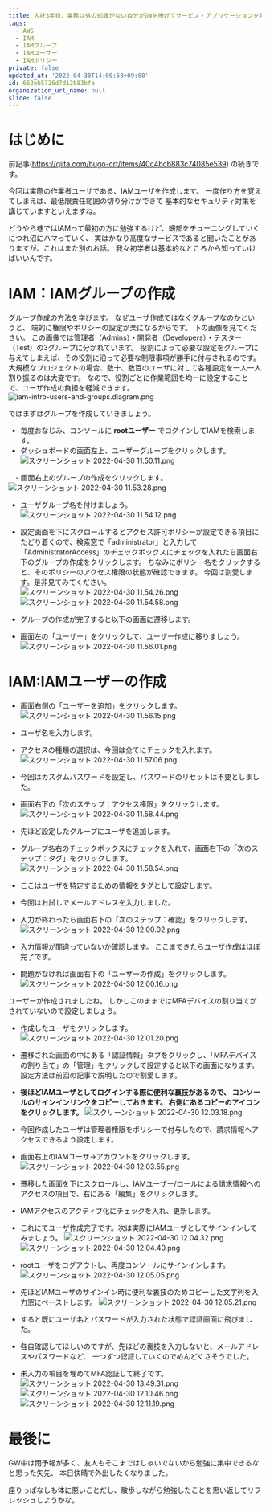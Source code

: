 ```yaml
---
title: 入社3年目、業務以外の知識がない自分がGWを捧げてサービス・アプリケーションを勉強してみた！〜2日目AWS：IAMユーザ作成・後編〜
tags:
  - AWS
  - IAM
  - IAMグループ
  - IAMユーザー
  - IAMポリシー
private: false
updated_at: '2022-04-30T14:00:58+09:00'
id: 662eb5726d7d12b83bfe
organization_url_name: null
slide: false
---
```

# はじめに
前記事(https://qiita.com/hugo-crt/items/40c4bcb883c74085e539)
の続きです。

今回は実際の作業者ユーザである、IAMユーザを作成します。
一度作り方を覚えてしまえば、最低限責任範囲の切り分けができて
基本的なセキュリティ対策を講じていますといえますね。

どうやら巷ではIAMって最初の方に勉強するけど、細部をチューニングしていくにつれ沼にハマっていく、
実はかなり高度なサービスであると聞いたことがありますが、これはまた別のお話。
我々初学者は基本的なところから知っていけばいいんです。


# IAM：IAMグループの作成
グループ作成の方法を学びます。
なぜユーザ作成ではなくグループなのかというと、
端的に権限やポリシーの設定が楽になるからです。
下の画像を見てください。
この画像では管理者（Admins）・開発者（Developers）・テスター（Test）の3グループに分かれています。
役割によって必要な設定をグループに与えてしまえば、その役割に沿って必要な制限事項が勝手に付与されるのです。
大規模なプロジェクトの場合、数十、数百のユーザに対して各種設定を一人一人割り振るのは大変です。
なので、役割ごとに作業範囲を均一に設定することで、ユーザ作成の負担を軽減できます。
![iam-intro-users-and-groups.diagram.png](https://qiita-image-store.s3.ap-northeast-1.amazonaws.com/0/1833566/bfe198fd-7464-3cad-5419-a38d86ea92c6.png)

ではまずはグループを作成していきましょう。


- 毎度おなじみ、コンソールに __rootユーザー__ でログインしてIAMを検索します。
- ダッシュボードの画面左上、ユーザーグループをクリックします。
![スクリーンショット 2022-04-30 11.50.11.png](https://qiita-image-store.s3.ap-northeast-1.amazonaws.com/0/1833566/d889a4cb-cbf8-690e-a331-781791759b32.png)

　- 画面右上のグループの作成をクリックします。
![スクリーンショット 2022-04-30 11.53.28.png](https://qiita-image-store.s3.ap-northeast-1.amazonaws.com/0/1833566/1c7ba0e5-d267-460c-f444-7912aff6a7d0.png)

- ユーザグループ名を付けましょう。
![スクリーンショット 2022-04-30 11.54.12.png](https://qiita-image-store.s3.ap-northeast-1.amazonaws.com/0/1833566/ee1a797d-da63-48e6-55e3-dd50e30e9a60.png)

- 設定画面を下にスクロールするとアクセス許可ポリシーが設定できる項目にたどり着くので、検索窓で「administrator」と入力して「AdministratorAccess」のチェックボックスにチェックを入れたら画面右下のグループの作成をクリックします。
ちなみにポリシー名をクリックすると、そのポリシーのアクセス権限の状態が確認できます。
今回は割愛します。是非見てみてください。
![スクリーンショット 2022-04-30 11.54.26.png](https://qiita-image-store.s3.ap-northeast-1.amazonaws.com/0/1833566/33facff8-4bdc-3288-7e72-c77ce99a0724.png)
![スクリーンショット 2022-04-30 11.54.58.png](https://qiita-image-store.s3.ap-northeast-1.amazonaws.com/0/1833566/b87c8855-f5d4-66b6-acb2-b51a836126e4.png)

- グループの作成が完了すると以下の画面に遷移します。
- 画面左の「ユーザー」をクリックして、ユーザー作成に移りましょう。
![スクリーンショット 2022-04-30 11.56.01.png](https://qiita-image-store.s3.ap-northeast-1.amazonaws.com/0/1833566/f531508c-fa21-eed6-0a5e-930b08b27832.png)

# IAM:IAMユーザーの作成

- 画面右側の「ユーザーを追加」をクリックします。
![スクリーンショット 2022-04-30 11.56.15.png](https://qiita-image-store.s3.ap-northeast-1.amazonaws.com/0/1833566/7f78c3dd-956d-4c5f-d1de-34f48966d38d.png)

- ユーザ名を入力します。
- アクセスの種類の選択は、今回は全てにチェックを入れます。
![スクリーンショット 2022-04-30 11.57.06.png](https://qiita-image-store.s3.ap-northeast-1.amazonaws.com/0/1833566/0a51e405-254a-b47b-f401-d11ab66ecc6d.png)

- 今回はカスタムパスワードを設定し、パスワードのリセットは不要としました。
- 画面右下の「次のステップ：アクセス権限」をクリックします。
![スクリーンショット 2022-04-30 11.58.44.png](https://qiita-image-store.s3.ap-northeast-1.amazonaws.com/0/1833566/3b5e666e-174e-5e02-4eba-ec9580f3a749.png)

- 先ほど設定したグループにユーザを追加します。
- グループ名右のチェックボックスにチェックを入れて、画面右下の「次のステップ：タグ」をクリックします。
![スクリーンショット 2022-04-30 11.58.54.png](https://qiita-image-store.s3.ap-northeast-1.amazonaws.com/0/1833566/251c2887-c75a-2e23-1d1e-bff5bad6d6ff.png)

- ここはユーザを特定するための情報をタグとして設定します。
- 今回はお試しでメールアドレスを入力しました。
- 入力が終わったら画面右下の「次のステップ：確認」をクリックします。
![スクリーンショット 2022-04-30 12.00.02.png](https://qiita-image-store.s3.ap-northeast-1.amazonaws.com/0/1833566/32f35663-0ff6-e7ea-3f19-23418f54c441.png)


- 入力情報が間違っていないか確認します。
ここまできたらユーザ作成はほぼ完了です。
- 問題がなければ画面右下の「ユーザーの作成」をクリックします。
![スクリーンショット 2022-04-30 12.00.16.png](https://qiita-image-store.s3.ap-northeast-1.amazonaws.com/0/1833566/8a74db51-7e2d-b8ae-e844-140774ec3fae.png)


ユーザーが作成されましたね。
しかしこのままではMFAデバイスの割り当てがされていないので設定しましょう。


- 作成したユーザをクリックします。
![スクリーンショット 2022-04-30 12.01.20.png](https://qiita-image-store.s3.ap-northeast-1.amazonaws.com/0/1833566/86760d6b-b64b-ad83-2c2f-d4ccb3f25289.png)

- 遷移された画面の中にある「認証情報」タブをクリックし、「MFAデバイスの割り当て」の「管理」をクリックして設定すると以下の画面になります。
設定方法は前回の記事で説明したので割愛します。
- __後ほどIAMユーザとしてログインする際に便利な裏技があるので、
コンソールのサインインリンクをコピーしておきます。
右側にあるコピーのアイコンをクリックします。__
![スクリーンショット 2022-04-30 12.03.18.png](https://qiita-image-store.s3.ap-northeast-1.amazonaws.com/0/1833566/0c8c5fe5-8fdb-50ed-1c38-ac15317459dc.png)

- 今回作成したユーザは管理者権限をポリシーで付与したので、請求情報へアクセスできるよう設定します。
- 画面右上のIAMユーザ→アカウントをクリックします。
![スクリーンショット 2022-04-30 12.03.55.png](https://qiita-image-store.s3.ap-northeast-1.amazonaws.com/0/1833566/66f46a2c-6186-415c-cb90-ba1fa62e68d0.png)

- 遷移した画面を下にスクロールし、IAMユーザー/ロールによる請求情報へのアクセスの項目で、右にある「編集」をクリックします。
- IAMアクセスのアクティブ化にチェックを入れ、更新します。
- これにてユーザ作成完了です。次は実際にIAMユーザとしてサインインしてみましょう。
![スクリーンショット 2022-04-30 12.04.32.png](https://qiita-image-store.s3.ap-northeast-1.amazonaws.com/0/1833566/de876f0f-44ac-a828-4004-1a8073c7bde9.png)
![スクリーンショット 2022-04-30 12.04.40.png](https://qiita-image-store.s3.ap-northeast-1.amazonaws.com/0/1833566/a40e2f64-c225-b897-afe4-d12be5648022.png)


- rootユーザをログアウトし、再度コンソールにサインインします。
![スクリーンショット 2022-04-30 12.05.05.png](https://qiita-image-store.s3.ap-northeast-1.amazonaws.com/0/1833566/d8b72fb1-53bd-4db4-67ef-bb540b86e784.png)

- 先ほどIAMユーザのサインイン時に便利な裏技のためコピーした文字列を入力窓にペーストします。
![スクリーンショット 2022-04-30 12.05.21.png](https://qiita-image-store.s3.ap-northeast-1.amazonaws.com/0/1833566/31a827bc-aec3-05af-64b2-ff295607a33b.png)

- すると既にユーザ名とパスワードが入力された状態で認証画面に飛びました。
- 各自確認してほしいのですが、先ほどの裏技を入力しないと、メールアドレスやパスワードなど、
一つずつ認証していくのでめんどくさそうでした。
- 未入力の項目を埋めてMFA認証して終了です。
![スクリーンショット 2022-04-30 13.49.31.png](https://qiita-image-store.s3.ap-northeast-1.amazonaws.com/0/1833566/223f34a3-613c-9400-cc20-a74e7756d25a.png)
![スクリーンショット 2022-04-30 12.10.46.png](https://qiita-image-store.s3.ap-northeast-1.amazonaws.com/0/1833566/5f0d6ca7-9321-6566-e3d9-35121708ae89.png)
![スクリーンショット 2022-04-30 12.11.19.png](https://qiita-image-store.s3.ap-northeast-1.amazonaws.com/0/1833566/43d711e8-aec7-2f3d-8e61-5e8b337be10f.png)

# 最後に

GW中は雨予報が多く、友人もそこまではしゃいでないから勉強に集中できるなと思った矢先、
本日快晴で外出したくなりました。

座りっぱなしも体に悪いことだし、散歩しながら勉強したことを思い返してリフレッシュしようかな。
